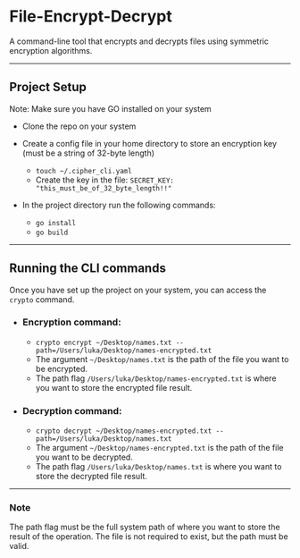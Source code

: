 # File-Encrypt-Decrypt
A command-line tool that encrypts and decrypts files using symmetric encryption algorithms.

***

## Project Setup
Note: Make sure you have GO installed on your system
* Clone the repo on your system
  
* Create a config file in your home directory to store an encryption key (must be a string of 32-byte length)
  - `touch ~/.cipher_cli.yaml`
  - Create the key in the file: `SECRET_KEY: "this_must_be_of_32_byte_length!!"`
  
* In the project directory run the following commands:
  - `go install`
  - `go build`
 
***

## Running the CLI commands
Once you have set up the project on your system, you can access the `crypto` command.

* ### Encryption command:
  - `crypto encrypt ~/Desktop/names.txt --path=/Users/luka/Desktop/names-encrypted.txt`
  - The argument `~/Desktop/names.txt` is the path of the file you want to be encrypted.
  - The path flag `/Users/luka/Desktop/names-encrypted.txt` is where you want to store the encrypted file result.

* ### Decryption command:
  - `crypto decrypt ~/Desktop/names-encrypted.txt --path=/Users/luka/Desktop/names.txt`
  - The argument `~/Desktop/names-encrypted.txt` is the path of the file you want to be decrypted.
  - The path flag `/Users/luka/Desktop/names.txt` is where you want to store the decrypted file result.

***

### Note
The path flag must be the full system path of where you want to store the result of the operation. The file is not required to exist, but the path must be valid.
